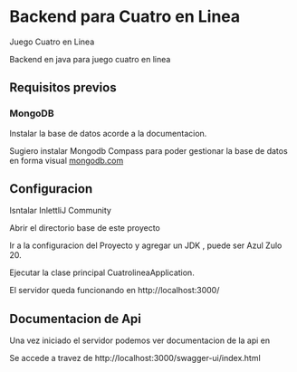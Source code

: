 # Backend para Cuatro en Linea
Juego Cuatro en Linea

Backend en java para juego cuatro en linea

## Requisitos previos

### MongoDB

Instalar la base de datos acorde a la documentacion.

Sugiero instalar Mongodb Compass para poder gestionar la base de datos en forma visual [mongodb.com](https://www.mongodb.com/)

## Configuracion

Isntalar InlettliJ Community

Abrir el directorio base de este proyecto

Ir a la configuracion del Proyecto y agregar un JDK , puede ser Azul Zulo 20.

Ejecutar la clase principal CuatrolineaApplication.

El servidor queda funcionando en http://localhost:3000/

## Documentacion de Api

Una vez iniciado el servidor podemos ver documentacion de la api en 

Se accede a travez de http://localhost:3000/swagger-ui/index.html
